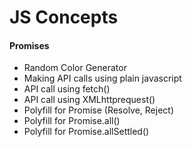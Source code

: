 <html>
  <h1> JS Concepts</h1>
  <h4>Promises</h4>
    <ul>
    <li>Random Color Generator</li>
    <li>Making API calls using plain javascript</li>
    <li>API call using fetch()</li>
    <li>API call using XMLhttprequest()</li>
    <li>Polyfill for Promise (Resolve, Reject)</li>
    <li>Polyfill for Promise.all()</li>
    <li>Polyfill for Promise.allSettled()</li>      
  </ul>
</html>
